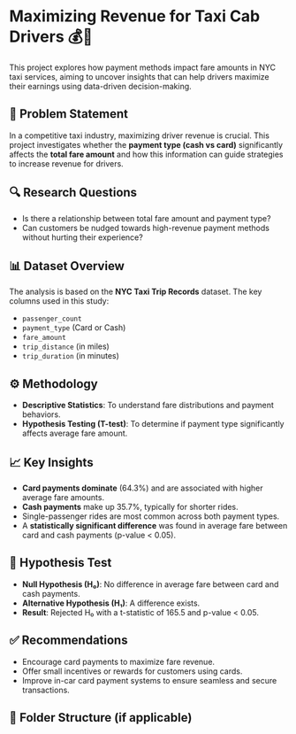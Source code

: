 # Maximizing Revenue for Taxi Cab Drivers 💰🚕

This project explores how payment methods impact fare amounts in NYC taxi services, aiming to uncover insights that can help drivers maximize their earnings using data-driven decision-making.

## 📌 Problem Statement

In a competitive taxi industry, maximizing driver revenue is crucial. This project investigates whether the **payment type (cash vs card)** significantly affects the **total fare amount** and how this information can guide strategies to increase revenue for drivers.

## 🔍 Research Questions

- Is there a relationship between total fare amount and payment type?
- Can customers be nudged towards high-revenue payment methods without hurting their experience?

## 📊 Dataset Overview

The analysis is based on the **NYC Taxi Trip Records** dataset. The key columns used in this study:

- `passenger_count`
- `payment_type` (Card or Cash)
- `fare_amount`
- `trip_distance` (in miles)
- `trip_duration` (in minutes)

## ⚙️ Methodology

- **Descriptive Statistics**: To understand fare distributions and payment behaviors.
- **Hypothesis Testing (T-test)**: To determine if payment type significantly affects average fare amount.

## 📈 Key Insights

- **Card payments dominate** (64.3%) and are associated with higher average fare amounts.
- **Cash payments** make up 35.7%, typically for shorter rides.
- Single-passenger rides are most common across both payment types.
- A **statistically significant difference** was found in average fare between card and cash payments (p-value < 0.05).

## 🧪 Hypothesis Test

- **Null Hypothesis (H₀)**: No difference in average fare between card and cash payments.
- **Alternative Hypothesis (H₁)**: A difference exists.
- **Result**: Rejected H₀ with a t-statistic of 165.5 and p-value < 0.05.

## ✅ Recommendations

- Encourage card payments to maximize fare revenue.
- Offer small incentives or rewards for customers using cards.
- Improve in-car card payment systems to ensure seamless and secure transactions.

## 📂 Folder Structure (if applicable)
